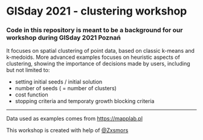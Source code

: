 # GISday 2021 - clustering workshop
### Code in this repository is meant to be a background for our workshop during GISday 2021 Poznań


It focuses on spatial clustering of point data, based on classic k-means and k-medoids. 
More advanced examples focuses on heuristic aspects of clustering, showing the importance of decisions made by users, including but not limited to:
- setting initial seeds / initial solution
- number of seeds ( = number of clusters)
- cost function
- stopping criteria and temporaty growth blocking criteria



_____
Data used as examples comes from https://mapplab.pl 

This workshop is created with help of [@Zxsmors](https://github.com/Zxsmors)

